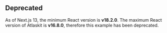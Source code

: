 ## Deprecated

As of Next.js 13, the minimum React version is **v18.2.0**. The maximum React version of Atlaskit is **v16.8.0**, therefore this example has been deprecated.
